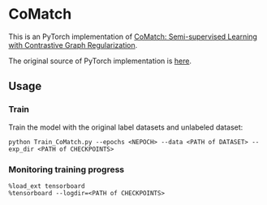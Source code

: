 
# CoMatch
This is an  PyTorch implementation of [CoMatch: Semi-supervised Learning with Contrastive Graph Regularization](https://arxiv.org/abs/2011.11183).

The original source of PyTorch implementation is [here](https://github.com/salesforce/CoMatch).

## Usage

### Train
Train the model with the original label datasets and unlabeled dataset:

```
python Train_CoMatch.py --epochs <NEPOCH> --data <PATH of DATASET> --exp_dir <PATH of CHECKPOINTS>
```

### Monitoring training progress
```
%load_ext tensorboard
%tensorboard --logdir=<PATH of CHECKPOINTS>
```
